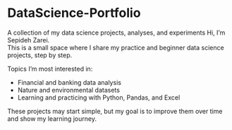 # DataScience-Portfolio
A collection of my data science projects, analyses, and experiments
Hi, I’m Sepideh Zarei.  
This is a small space where I share my practice and beginner data science projects, step by step.  

Topics I’m most interested in:  
- Financial and banking data analysis  
- Nature and environmental datasets  
- Learning and practicing with Python, Pandas, and Excel  

These projects may start simple, but my goal is to improve them over time and show my learning journey.  

